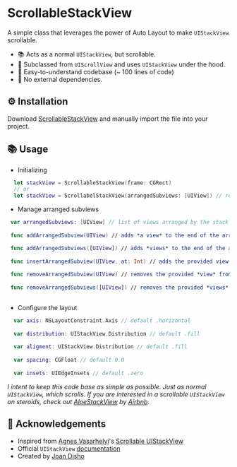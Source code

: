 # ScrollableStackView
A simple class that leverages the power of Auto Layout to make `UIStackView` scrollable.

- 📚 Acts as a normal `UIStackView`, but scrollable.
- 📖 Subclassed from `UIScrollView` and uses `UIStackView` under the hood.
- 👶 Easy-to-understand codebase (~ 100 lines of code) 
- 🎉 No external dependencies.

## ⚙️ Installation 
Download [ScrollableStackView](https://github.com/jdisho/ScrollableStackView/blob/master/ScrollableStackView/ScrollableStackView.swift) and manually import the file into your project.

## 📚 Usage
- Initializing
```swift 
  let stackView = ScrollableStackView(frame: CGRect)
  // or
  let stackView = ScrollabelStackView(arrangedSubviews: [UIView]) // returns a new stack view object that manages the provided views
```

- Manage arranged subviews
```swift 
 var arrangedSubviews: [UIView] // list of views arranged by the stack view
 
 func addArrangedSubview(UIView) // adds *a view* to the end of the arrangedSubviews

 func addArrangedSubviews([UIView]) // adds *views* to the end of the arrangedSubviews
 
 func insertArrangedSubview(UIView, at: Int) // adds the provided view to the array of arranged subviews at the specified index
 
 func removeArrangedSubview(UIView) // removes the provided *view* from the stack’s array of arranged subviews
 
 func removeArrangedSubviews([UIView]) // removes the provided *views* from the stack’s array of arranged subviews
 
```
  
 - Configure the layout
```swift 
  var axis: NSLayoutConstraint.Axis // default .horizontal
   
  var distribution: UIStackView.Distribution // default .fill
  
  var aligment: UIStackView.Distribution // default .fill
  
  var spacing: CGFloat // default 0.0
  
  var insets: UIEdgeInsets // default .zero
```

*I intent to keep this code base as simple as possible. Just as normal `UIStackView`, which scrolls. If you are interested in a scrollable `UIStackView` on steroids, check out [AloeStackView](https://github.com/airbnb/AloeStackView) by [Airbnb](https://github.com/airbnb).*

## 🙏 Acknowledgements
- Inspired from [Agnes Vasarhelyi](https://twitter.com/vasarhelyia)'s [Scrollable UIStackView](https://blog.alltheflow.com/scrollable-uistackview/)
- Official `UIStackView` [documentation](https://developer.apple.com/documentation/uikit/uistackview?changes=latest_minor)
- Created by [Joan Disho](twitter.com/_disho)
